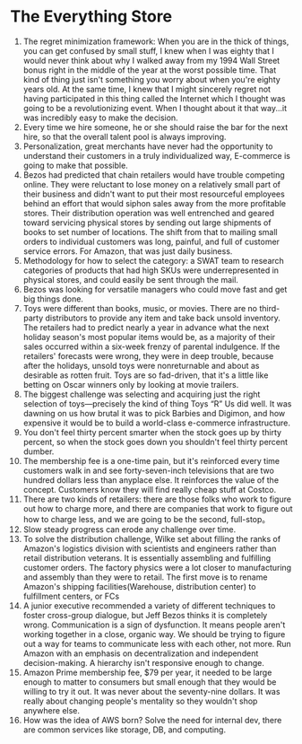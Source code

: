 # The Everything Store

1. The regret minimization framework: When you are in the thick of things, you can get confused by small stuff, I knew when I was eighty that I would never think about why I walked away from my 1994 Wall Street bonus right in the middle of the year at the worst possible time. That kind of thing just isn't something you worry about when you're eighty years old. At the same time, I knew that I might sincerely regret not having participated in this thing called the Internet which I thought was going to be a revolutionizing event. When I thought about it that way...it was incredibly easy to make the decision.
2. Every time we hire someone, he or she should raise the bar for the next hire, so that the overall talent pool is always improving.
3. Personalization, great merchants have never had the opportunity to understand their customers in a truly individualized way, E-commerce is going to make that possible.
4. Bezos had predicted that chain retailers would have trouble competing online. They were reluctant to lose money on a relatively small part of their business and didn't want to put their most resourceful employees behind an effort that would siphon sales away from the more profitable stores. Their distribution operation was well entrenched and geared toward servicing physical stores by sending out large shipments of books to set number of locations. The shift from that to mailing small orders to individual customers was long, painful, and full of customer service errors. For Amazon, that was just daily business.
5. Methodology for how to select the category: a SWAT team to research categories of products that had high SKUs were underrepresented in physical stores, and could easily be sent through the mail.
6. Bezos was looking for versatile managers who could move fast and get big things done.
7. Toys were different than books, music, or movies. There are no third-party distributors to provide any item and take back unsold inventory. The retailers had to predict nearly a year in advance what the next holiday season's most popular items would be, as a majority of their sales occurred within a six-week frenzy of parental indulgence. If the retailers' forecasts were wrong, they were in deep trouble, because after the holidays, unsold toys were nonreturnable and about as desirable as rotten fruit. Toys are so fad-driven, that it's a little like betting on Oscar winners only by looking at movie trailers.
8. The biggest challenge was selecting and acquiring just the right selection of toys—precisely the kind of thing Toys “R” Us did well. It was dawning on us how brutal it was to pick Barbies and Digimon, and how expensive it would be to build a world-class e-commerce infrastructure.
9. You don't feel thirty percent smarter when the stock goes up by thirty percent, so when the stock goes down you shouldn't feel thirty percent dumber.
10. The membership fee is a one-time pain, but it's reinforced every time customers walk in and see forty-seven-inch televisions that are two hundred dollars less than anyplace else. It reinforces the value of the concept. Customers know they will find really cheap stuff at Costco. 
11. There are two kinds of retailers: there are those folks who work to figure out how to charge more, and there are companies that work to figure out how to charge less, and we are going to be the second, full-stop。
12. Slow steady progress can erode any challenge over time.
13. To solve the distribution challenge, Wilke set about filling the ranks of Amazon's logistics division with scientists and engineers rather than retail distribution veterans. It is essentially assembling and fulfilling customer orders. The factory physics were a lot closer to manufacturing and assembly than they were to retail. The first move is to rename Amazon's shipping facilities(Warehouse, distribution center) to fulfillment centers, or FCs
14. A junior executive recommended a variety of different techniques to foster cross-group dialogue, but Jeff Bezos thinks it is completely wrong. Communication is a sign of dysfunction. It means people aren't working together in a close, organic way. We should be trying to figure out a way for teams to communicate less with each other, not more. Run Amazon with an emphasis on decentralization and independent decision-making. A hierarchy isn't responsive enough to change.
15. Amazon Prime membership fee, $79 per year, it needed to be large enough to matter to consumers but small enough that they would be willing to try it out. It was never about the seventy-nine dollars. It was really about changing people's mentality so they wouldn't shop anywhere else.
16. How was the idea of AWS born? Solve the need for internal dev, there are common services like storage, DB, and computing. 
